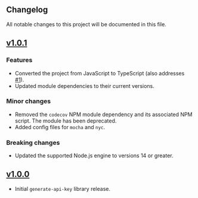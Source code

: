 ## Changelog  

All notable changes to this project will be documented in this file.  

## [v1.0.1](https://github.com/pauldenver/generate-api-key/compare/v1.0.0...v1.0.1)

### Features

*  Converted the project from JavaScript to TypeScript (also addresses [#1](https://github.com/pauldenver/generate-api-key/issues/1)).
*  Updated module dependencies to their current versions.

### Minor changes

*  Removed the `codecov` NPM module dependency and its associated NPM script. The module has been deprecated.
*  Added config files for `mocha` and `nyc`.

### Breaking changes

*  Updated the supported Node.js engine to versions 14 or greater.

## [v1.0.0](https://github.com/pauldenver/generate-api-key/commit/730c8b2a99d66fa68fb199161422d990228a1161)

*  Initial `generate-api-key` library release.